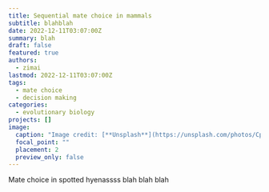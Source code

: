 ```yaml
---
title: Sequential mate choice in mammals
subtitle: blahblah
date: 2022-12-11T03:07:00Z
summary: b﻿lah
draft: false
featured: true
authors:
  - zimai
lastmod: 2022-12-11T03:07:00Z
tags:
  - mate choice
  - decision making
categories:
  - evolutionary biology
projects: []
image:
  caption: "Image credit: [**Unsplash**](https://unsplash.com/photos/CpkOjOcXdUY)"
  focal_point: ""
  placement: 2
  preview_only: false
---
```


Mate choice in spotted hyenassss blah blah blah